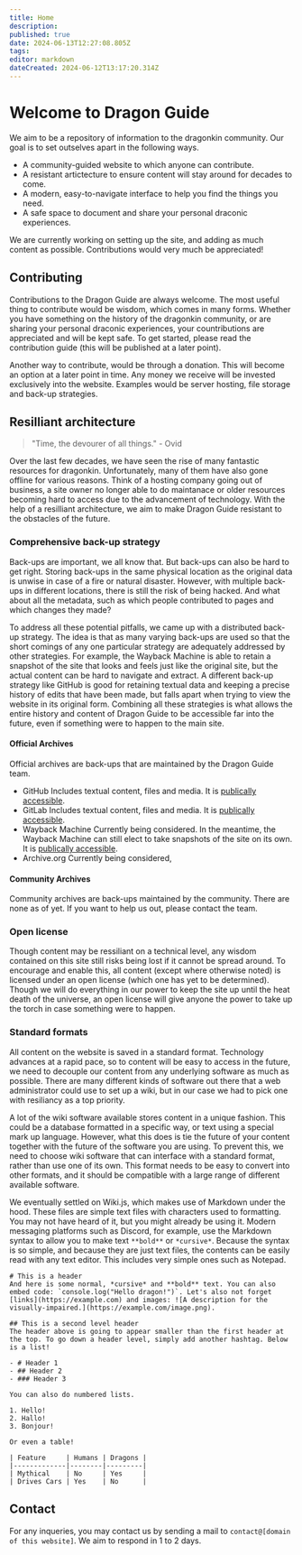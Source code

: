 ```yaml
---
title: Home
description: 
published: true
date: 2024-06-13T12:27:08.805Z
tags: 
editor: markdown
dateCreated: 2024-06-12T13:17:20.314Z
---
```


# Welcome to Dragon Guide
We aim to be a repository of information to the dragonkin community. Our goal is to set outselves apart in the following ways.

- A community-guided website to which anyone can contribute.
- A resistant artictecture to ensure content will stay around for decades to come.
- A modern, easy-to-navigate interface to help you find the things you need.
- A safe space to document and share your personal draconic experiences.

We are currently working on setting up the site, and adding as much content as possible. Contributions would very much be appreciated!

## Contributing
Contributions to the Dragon Guide are always welcome. The most useful thing to contribute would be wisdom, which comes in many forms. Whether you have something on the history of the dragonkin community, or are sharing your personal draconic experiences, your countributions are appreciated and will be kept safe. To get started, please read the contribution guide (this will be published at a later point).

Another way to contribute, would be through a donation. This will become an option at a later point in time. Any money we receive will be invested exclusively into the website. Examples would be server hosting, file storage and back-up strategies.

## Resilliant architecture
> "Time, the devourer of all things." - Ovid

Over the last few decades, we have seen the rise of many fantastic resources for dragonkin. Unfortunately, many of them have also gone offline for various reasons. Think of a hosting company going out of business, a site owner no longer able to do maintanace or older resources becoming hard to access due to the advancement of technology. With the help of a resilliant architecture, we aim to make Dragon Guide resistant to the obstacles of the future.

### Comprehensive back-up strategy
Back-ups are important, we all know that. But back-ups can also be hard to get right. Storing back-ups in the same physical location as the original data is unwise in case of a fire or natural disaster. However, with multiple back-ups in different locations, there is still the risk of being hacked. And what about all the metadata, such as which people contributed to pages and which changes they made?

To address all these potential pitfalls, we came up with a distributed back-up strategy. The idea is that as many varying back-ups are used so that the short comings of any one particular strategy are adequately addressed by other strategies. For example, the Wayback Machine is able to retain a snapshot of the site that looks and feels just like the original site, but the actual content can be hard to navigate and extract. A different back-up strategy like GitHub is good for retaining textual data and keeping a precise history of edits that have been made, but falls apart when trying to view the website in its original form. Combining all these strategies is what allows the entire history and content of Dragon Guide to be accessible far into the future, even if something were to happen to the main site.

#### Official Archives
Official archives are back-ups that are maintained by the Dragon Guide team.

- GitHub
	Includes textual content, files and media. It is [publically accessible](https://github.com/dragonguide/dragonguide).
- GitLab
	Includes textual content, files and media. It is [publically accessible](https://gitlab.com/dragonguide/dragonguide).
- Wayback Machine
	Currently being considered. In the meantime, the Wayback Machine can still elect to take snapshots of the site on its own. It is [publically accessible](https://web.archive.org/dragon.guide).
- Archive.org
	Currently being considered,

#### Community Archives
Community archives are back-ups maintained by the community. There are none as of yet. If you want to help us out, please contact the team.

### Open license
Though content may be ressiliant on a technical level, any wisdom contained on this site still risks being lost if it cannot be spread around. To encourage and enable this, all content (except where otherwise noted) is licensed under an open license (which one has yet to be determined). Though we will do everything in our power to keep the site up until the heat death of the universe, an open license will give anyone the power to take up the torch in case something were to happen.

### Standard formats
All content on the website is saved in a standard format. Technology advances at a rapid pace, so to content will be easy to access in the future, we need to decouple our content from any underlying software as much as possible. There are many different kinds of software out there that a web administrator could use to set up a wiki, but in our case we had to pick one with resiliancy as a top priority.

A lot of the wiki software available stores content in a unique fashion. This could be a database formatted in a specific way, or text using a special mark up language. However, what this does is tie the future of your content together with the future of the software you are using. To prevent this, we need to choose wiki software that can interface with a standard format, rather than use one of its own. This format needs to be easy to convert into other formats, and it should be compatible with a large range of different available software.

We eventually settled on Wiki.js, which makes use of Markdown under the hood. These files are simple text files with characters used to formatting. You may not have heard of it, but you might already be using it. Modern messaging platforms such as Discord, for example, use the Markdown syntax to allow you to make text `**bold**` or `*cursive*`. Because the syntax is so simple, and because they are just text files, the contents can be easily read with any text editor. This includes very simple ones such as Notepad.

```
# This is a header
And here is some normal, *cursive* and **bold** text. You can also embed code: `console.log("Hello dragon!")`. Let's also not forget [links](https://example.com) and images: ![A description for the visually-impaired.](https://example.com/image.png).

## This is a second level header
The header above is going to appear smaller than the first header at the top. To go down a header level, simply add another hashtag. Below is a list!

- # Header 1
- ## Header 2
- ### Header 3

You can also do numbered lists.

1. Hello!
2. Hallo!
3. Bonjour!

Or even a table!

| Feature     | Humans | Dragons |
|-------------|--------|---------|
| Mythical    | No     | Yes     |
| Drives Cars | Yes    | No      |
```

## Contact
For any inqueries, you may contact us by sending a mail to `contact@[domain of this website]`.  We aim to respond in 1 to 2 days.
